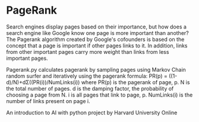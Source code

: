 # PageRank

Search engines display pages based on their importance, but how does a search engine like Google know one page is more important than another? 
The Pagerank algorithm created by Google's cofounders is based on the concept that a page is important if other pages links to it. In addition, links
from other important pages carry more weight than links from less important pages. 

Pagerank.py calculates pagerank by sampling pages using Markov Chain random surfer and iteratively using the pagerank formula: 
PR(p) = ((1-d)/N)+dΣ((PR(i))/NumLinks(i)) where PR(p) is the pagerank of page, p. N is the total number of pages. d is the damping factor, the probability
of choosing a page from N. i is all pages that link to page, p. NumLinks(i) is the number of links present on page i. 

An introduction to AI with python project by Harvard University Online
